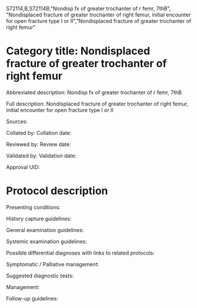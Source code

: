 S72114,B,S72114B,"Nondisp fx of greater trochanter of r femr, 7thB", "Nondisplaced fracture of greater trochanter of right femur, initial encounter for open fracture type I or II","Nondisplaced fracture of greater trochanter of right femur"
# Category title: Nondisplaced fracture of greater trochanter of right femur

Abbreviated description: Nondisp fx of greater trochanter of r femr, 7thB

Full description: Nondisplaced fracture of greater trochanter of right femur, initial encounter for open fracture type I or II

Sources:

Collated by:
Collation date:

Reviewed by:
Review date:

Validated by:
Validation date:

Approval UID:

# Protocol description

Presenting conditions:

History capture guidelines:

General examination guidelines:

Systemic examination guidelines:

Possible differential diagnoses with links to related protocols:

Symptomatic / Palliative management:

Suggested diagnostic tests:

Management:

Follow-up guidelines:
